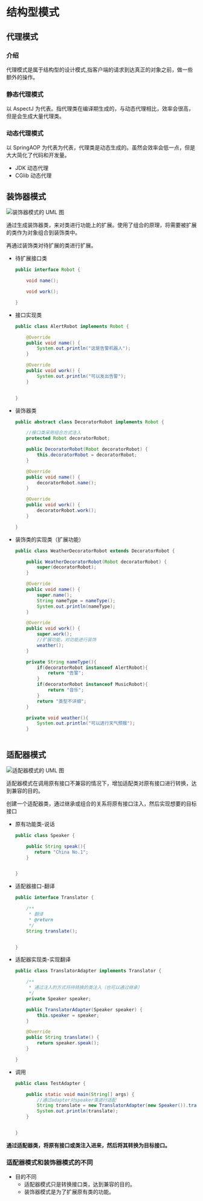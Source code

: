 # 结构型模式

## 代理模式


### 介绍
代理模式是属于结构型的设计模式,指客户端的请求到达真正的对象之前，做一些额外的操作。

### 静态代理模式


以 AspectJ 为代表。指代理类在编译期生成的，与动态代理相比，效率会很高，但是会生成大量代理类。



### 动态代理模式

以 SpringAOP 为代表为代表，代理类是动态生成的。虽然会效率会低一点，但是大大简化了代码和开发量。

- JDK 动态代理
- CGlib 动态代理





## 装饰器模式



![装饰器模式的 UML 图](https://www.runoob.com/wp-content/uploads/2014/08/20210420-decorator-1-decorator-decorator.svg)

通过生成装饰器类，来对类进行功能上的扩展。使用了组合的原理，将需要被扩展的类作为对象组合到装饰类中。

再通过装饰类对待扩展的类进行扩展。

- 待扩展接口类

  ```java
  public interface Robot {
  
      void name();
  
      void work();
  
  }
  ```

- 接口实现类

  ```java
  public class AlertRobot implements Robot {
  
      @Override
      public void name() {
          System.out.println("这是告警机器人");
      }
  
      @Override
      public void work() {
          System.out.println("可以发出告警");
      }
  
  
  }
  ```

- 装饰器类

  ```java
  public abstract class DecoratorRobot implements Robot {
  
      //接口类采用组合方式注入
      protected Robot decoratorRobot;
  
      public DecoratorRobot(Robot decoratorRobot) {
          this.decoratorRobot = decoratorRobot;
      }
  
      @Override
      public void name() {
          decoratorRobot.name();
      }
  
      @Override
      public void work() {
          decoratorRobot.work();
      }
  
  }
  ```

- 装饰类的实现类（扩展功能）

  ```java
  public class WeatherDecoratorRobot extends DecoratorRobot {
  
      public WeatherDecoratorRobot(Robot decoratorRobot) {
          super(decoratorRobot);
      }
  
      @Override
      public void name() {
          super.name();
          String nameType = nameType();
          System.out.println(nameType);
      }
  
      @Override
      public void work() {
          super.work();
          //扩展功能，对功能进行装饰
          weather();
      }
  
      private String nameType(){
          if(decoratorRobot instanceof AlertRobot){
              return "告警";
          }
          if(decoratorRobot instanceof MusicRobot){
              return "音乐";
          }
          return "类型不详细";
      }
  
      private void weather(){
          System.out.println("可以进行天气预报");
      }
  
  
  
  ```

  

## 适配器模式

![适配器模式的 UML 图](https://www.runoob.com/wp-content/uploads/2014/08/20210223-adapter.png)

适配器模式在调用原有接口不兼容的情况下，增加适配类对原有接口进行转换，达到兼容的目的。

创建一个适配器类，通过继承或组合的关系将原有接口注入，然后实现想要的目标接口

- 原有功能类-说话

  ```java
  public class Speaker {
  
      public String speak(){
         return "China No.1";
      }
  
  
  }
  ```

- 适配器接口-翻译

  ```java
  public interface Translator {
  
      /**
       * 翻译
       * @return
       */
      String translate();
  
  
  }
  
  ```

- 适配器实现类-实现翻译

  ```java
  public class TranslatorAdapter implements Translator {
  
      /**
       * 通过注入的方式将待转换的类注入（也可以通过继承）
       */
      private Speaker speaker;
  
      public TranslatorAdapter(Speaker speaker) {
          this.speaker = speaker;
      }
  
      @Override
      public String translate() {
          return speaker.speak();
      }
  
  }
  ```

- 调用

  ```java
  public class TestAdapter {
  
      public static void main(String[] args) {
          //通过adapter对speaker类进行适配
          String translate = new TranslatorAdapter(new Speaker()).translate();
          System.out.println(translate);
      }
  
  
  }
  ```

**通过适配器类，将原有接口或类注入进来，然后将其转换为目标接口。**

### 适配器模式和装饰器模式的不同

- 目的不同
  - 适配器模式只是转换接口类，达到兼容的目的。
  - 装饰器模式是为了扩展原有类的功能。







































































































































































































































































































































































































































































































































































































































































































































































